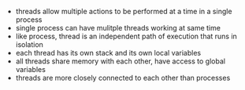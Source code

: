 - threads allow multiple actions to be performed at a time in a single process
- single process can have mulitple threads working at same time
- like process, thread is an independent path of execution that runs in isolation
- each thread has its own stack and its own local variables
- all threads share memory with each other, have access to global variables
- threads are more closely connected to each other than processes